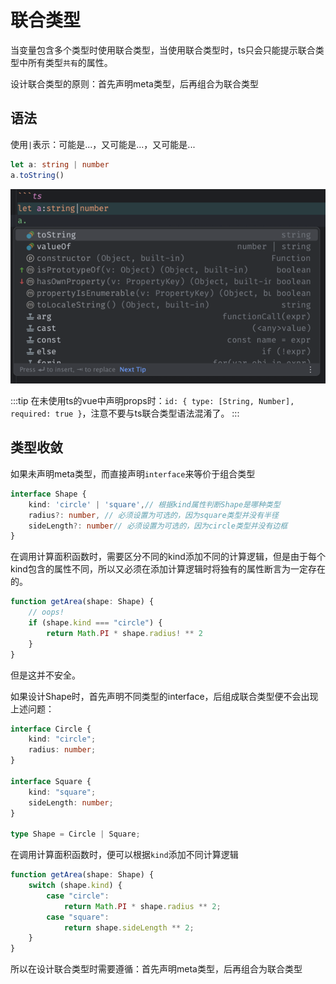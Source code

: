 # 联合类型

当变量包含多个类型时使用联合类型，当使用联合类型时，ts只会只能提示联合类型中所有类型`共有`的属性。

设计联合类型的原则：首先声明meta类型，后再组合为联合类型

## 语法

使用`|`表示：可能是...，又可能是...，又可能是...

```ts
let a: string | number
a.toString()
```

![img.png](/imgs/typescript/union-types.png)

:::tip
在未使用ts的vue中声明props时：`id: { type: [String, Number], required: true }`，注意不要与ts联合类型语法混淆了。
:::

## 类型收敛

如果未声明meta类型，而直接声明`interface`来等价于组合类型

```ts
interface Shape {
    kind: 'circle' | 'square',// 根据kind属性判断Shape是哪种类型
    radius?: number, // 必须设置为可选的，因为square类型并没有半径
    sideLength?: number// 必须设置为可选的，因为circle类型并没有边框
}
```

在调用计算面积函数时，需要区分不同的kind添加不同的计算逻辑，但是由于每个kind包含的属性不同，所以又必须在添加计算逻辑时将独有的属性断言为一定存在的。

```ts
function getArea(shape: Shape) {
    // oops!
    if (shape.kind === "circle") {
        return Math.PI * shape.radius! ** 2
    }
}
```

但是这并不安全。

如果设计Shape时，首先声明不同类型的interface，后组成联合类型便不会出现上述问题：

```ts
interface Circle {
    kind: "circle";
    radius: number;
}

interface Square {
    kind: "square";
    sideLength: number;
}

type Shape = Circle | Square;
```

在调用计算面积函数时，便可以根据`kind`添加不同计算逻辑

```ts
function getArea(shape: Shape) {
    switch (shape.kind) {
        case "circle":
            return Math.PI * shape.radius ** 2;
        case "square":
            return shape.sideLength ** 2;
    }
}
```

所以在设计联合类型时需要遵循：首先声明meta类型，后再组合为联合类型
